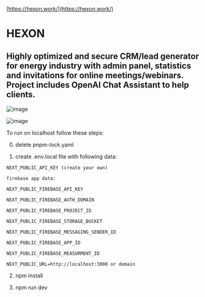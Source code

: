 [https://hexon.work/](https://hexon.work/) 

# HEXON

## Highly optimized and secure CRM/lead generator for energy industry with admin panel, statistics and invitations for online meetings/webinars. Project includes OpenAI Chat Assistant to help clients.


![image](https://github.com/user-attachments/assets/cfdd0f45-c6c9-4c6a-9f40-5ebcbc4a8c5c)

![image](https://github.com/user-attachments/assets/148b4086-35cd-43d3-9c8f-676842d05627)

To run on localhost follow these steps:

0. delete pnpm-lock.yaml

1. create .env.local file with following data:

```
NEXT_PUBLIC_API_KEY (create your own)

firebase app data:

NEXT_PUBLIC_FIREBASE_API_KEY

NEXT_PUBLIC_FIREBASE_AUTH_DOMAIN

NEXT_PUBLIC_FIREBASE_PROJECT_ID

NEXT_PUBLIC_FIREBASE_STORAGE_BUCKET

NEXT_PUBLIC_FIREBASE_MESSAGING_SENDER_ID

NEXT_PUBLIC_FIREBASE_APP_ID

NEXT_PUBLIC_FIREBASE_MEASURMENT_ID

NEXT_PUBLIC_URL=http://localhost:3000 or domain
```
2. npm install

3. npm run dev
